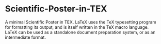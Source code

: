 # Scientific-Poster-in-TEX
A minimal Scientific Poster in TEX. LaTeX uses the TeX typesetting program for formatting its output, and is itself written in the TeX macro language. LaTeX can be used as a standalone document preparation system, or as an intermediate format.
